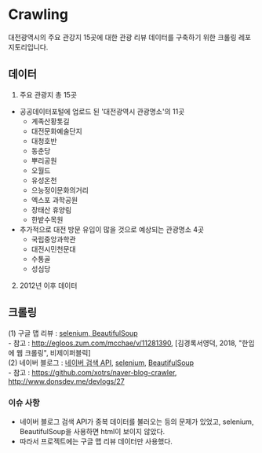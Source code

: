 # Crawling
대전광역시의 주요 관강지 15곳에 대한 관광 리뷰 데이터를 구축하기 위한 크롤링 레포지토리입니다. 

## 데이터
1. 주요 관광지 총 15곳
- 공공데이터포털에 업로드 된 '대전광역시 관광명소'의 11곳
  - 계족산황톳길
  - 대전문화예술단지
  - 대청호반
  - 동춘당
  - 뿌리공원
  - 오월드
  - 유성온천
  - 으능정이문화의거리
  - 엑스포 과학공원
  - 장태산 휴양림
  - 한밭수목원
- 추가적으로 대전 방문 유입이 많을 것으로 예상되는 관광명소 4곳
  - 국립중앙과학관
  - 대전시민천문대
  - 수통골
  - 성심당 
  
2. 2012년 이후 데이터 

## 크롤링 
  (1) 구글 맵 리뷰 : [selenium, BeautifulSoup](https://github.com/JeongCheck/Crawling/blob/main/googleMapReview%20.ipynb)     
    - 참고 : http://egloos.zum.com/mcchae/v/11281390, \[김경록서영덕, 2018, "한입에 웹 크롤링", 비제이퍼블릭]    
  (2) 네이버 블로그 : [네이버 검색 API](), [selenium](), [BeautifulSoup]()   
    - 참고 : https://github.com/xotrs/naver-blog-crawler, http://www.donsdev.me/devlogs/27
    
### 이슈 사항
- 네이버 블로그 검색 API가 중복 데이터를 불러오는 등의 문제가 있었고, selenium, BeautifulSoup을 사용하면 html이 보이지 않았다.
- 따라서 프로젝트에는 구글 맵 리뷰 데이터만 사용했다. 
